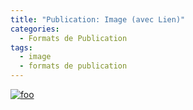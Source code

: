 ```yaml
---
title: "Publication: Image (avec Lien)"
categories:
  - Formats de Publication
tags:
  - image
  - formats de publication
---
```


[![foo](https://live.staticflickr.com/8361/8400335147_5fabaa504c_o.jpg)](https://flic.kr/p/dNiUYB)
